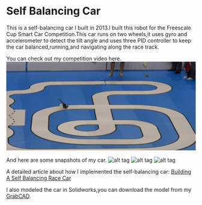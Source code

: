 # Self Balancing Car
This is a self-balancing car I built in 2013.I built this robot for the Freescale Cup Smart Car Competition.This car runs on two wheels,it uses gyro and accelerometer to detect the tilt angle and uses three PID controller to keep the car balanced,running,and navigating along the race track.

You can check out my competition video here.
[![Self Balancing Car](snapshots/video_snapshot.jpg)](https://youtu.be/HWOfQ2LwfWA)

And here are some snapshots of my car.
![alt tag](https://github.com/malichao/Self-Balancing-Car/blob/master/snapshots/render5.jpg)
![alt tag](https://github.com/malichao/Self-Balancing-Car/blob/master/snapshots/my%20car.jpg)
![alt tag](https://github.com/malichao/Self-Balancing-Car/blob/master/snapshots/diagram1.jpg)

A detailed article about how I implemented the self-balancing car:
[Building A Self Balancing Race Car](http://lichaoma.com/2015/11/17/self-balancing-smart-car-based-on-freescale-mc9s12x128/)

I also modeled the car in Solidworks,you can download the model from my [GrabCAD](https://grabcad.com/library/self-balancing-car-1).
